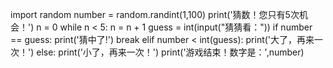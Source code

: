 import random
number = random.randint(1,100)
print('猜数！您只有5次机会！')
n = 0
while n < 5:
    n = n + 1
    guess = int(input("猜猜看："))
    if number == guess:
        print('猜中了!')
        break
    elif number < int(guess):
        print('大了，再来一次！')
    else:
        print('小了，再来一次！')
print('游戏结束！数字是：',number)
